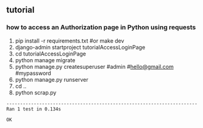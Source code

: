 ## tutorial

### how to access an Authorization page in Python using requests

1.  pip install -r requirements.txt #or make dev
2.  django-admin startproject tutorialAccessLoginPage
3.  cd tutorialAccessLoginPage
4.  python manage migrate
5.  python manage.py createsuperuser #admin #hello@gmail.com #mypassword
6.  python manage.py runserver
5.  cd ..
6.  python scrap.py


```shell
----------------------------------------------------------------------
Ran 1 test in 0.134s

OK

```
